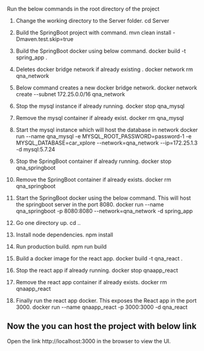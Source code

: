 Run the below commands in the root directory of the project


1. Change the working directory to the Server folder.
    cd Server
	
2. Build the SpringBoot project with command.
    mvn clean install -Dmaven.test.skip=true
	
3. Build the SpringBoot docker using below command. 
    docker build -t spring_app .
	
4. Deletes docker bridge network if already existing .
    docker network rm qna_network
	
5. Below command creates a new docker bridge network.
    docker network create --subnet 172.25.0.0/16 qna_network
	
6. Stop the mysql instance if already running.
    docker stop qna_mysql
	
7. Remove the mysql container if already exist.
    docker rm qna_mysql
	
8. Start the mysql instance which will host the database in network
    docker run --name qna_mysql -e MYSQL_ROOT_PASSWORD=password-1 -e MYSQL_DATABASE=car_xplore --network=qna_network --ip=172.25.1.3 -d mysql:5.7.24
	
9. Stop the SpringBoot container if already running.
    docker stop qna_springboot
	
10. Remove the SpringBoot container if already exists.
    docker rm qna_springboot
	
11. Start the SpringBoot docker using the below command. This will host the springboot server in the port 8080.
    docker run --name qna_springboot -p 8080:8080 --network=qna_network -d spring_app
	
12. Go one directory up.
    cd ..
	
13. Install node dependencies.
    npm install
	
14. Run production build.
    npm run build
	
15. Build a docker image for the react app.
    docker build -t qna_react .
	
16. Stop the react app if already running.
    docker stop qnaapp_react
	
17. Remove the react app container if already exists.
    docker rm qnaapp_react
	
18. Finally run the react app docker. This exposes the React app in the port 3000.
    docker run --name qnaapp_react -p 3000:3000 -d qna_react

## Now the you can host the project with below link

Open the link http://localhost:3000 in the browser to view the UI.

